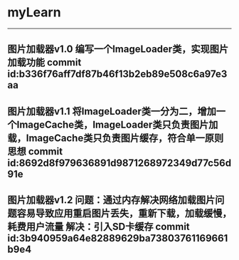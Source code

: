 # myLearn
----------------------------------------------------------------------------------------------------------------------
图片加载器v1.0
编写一个ImageLoader类，实现图片加载功能
commit id:b336f76aff7df87b46f13b2eb89e508c6a97e3aa
----------------------------------------------------------------------------------------------------------------------
图片加载器v1.1
将ImageLoader类一分为二，增加一个ImageCache类，ImageLoader类只负责图片加载，ImageCache类只负责图片缓存，符合单一原则思想
commit id:8692d8f979636891d9871268972349d77c56d91e
----------------------------------------------------------------------------------------------------------------------
图片加载器v1.2
问题：通过内存解决网络加载图片问题容易导致应用重启图片丢失，重新下载，加载缓慢，耗费用户流量
解决：引入SD卡缓存
commit id:3b940959a64e82889629ba73803761169661b9e4
----------------------------------------------------------------------------------------------------------------------
